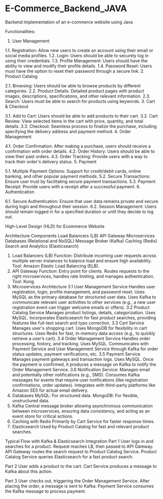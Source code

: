 # E-Commerce_Backend_JAVA
Backend implementation of an e-commerce website using Java

Functionalities:

1. User Management

1.1. Registration: Allow new users to create an account using their email or social media profiles.
1.2. Login: Users should be able to securely log in using their credentials.
1.3. Profile Management: Users should have the ability to view and modify their profile details.
1.4. Password Reset: Users must have the option to reset their password through a secure link.
2. Product Catalog

2.1. Browsing: Users should be able to browse products by different categories.
2.2. Product Details: Detailed product pages with product images, descriptions, specifications, and other relevant information.
2.3. Search: Users must be able to search for products using keywords.
3. Cart & Checkout

3.1. Add to Cart: Users should be able to add products to their cart.
3.2. Cart Review: View selected items in the cart with price, quantity, and total details.
3.3. Checkout: Seamless process to finalize the purchase, including specifying the delivery address and payment method.
4. Order Management

4.1. Order Confirmation: After making a purchase, users should receive a confirmation with order details.
4.2. Order History: Users should be able to view their past orders.
4.3. Order Tracking: Provide users with a way to track their order's delivery status.
5. Payment

5.1. Multiple Payment Options: Support for credit/debit cards, online banking, and other popular payment methods.
5.2. Secure Transactions: Ensure user trust by facilitating secure payment transactions.
5.3. Payment Receipt: Provide users with a receipt after a successful payment.
6. Authentication

6.1. Secure Authentication: Ensure that user data remains private and secure during login and throughout their session.
6.2. Session Management: Users should remain logged in for a specified duration or until they decide to log out.




High-Level Design (HLD) for Ecommerce Website 

Architecture Components
Load Balancers (LB)
API Gateway
Microservices
Databases (Relational and NoSQL)
Message Broker (Kafka)
Caching (Redis)
Search and Analytics (Elasticsearch)

1. Load Balancers (LB)
Function: Distribute incoming user requests across multiple server instances to balance load and ensure high availability.
Tool: Amazon Elastic Load Balancing (ELB).
2. API Gateway
Function: Entry point for clients. Routes requests to the right microservices, handles rate limiting, and manages authentication.
Tool: Kong.
3. Microservices Architecture
3.1 User Management Service
Handles user registration, login, profile management, and password reset.
Uses MySQL as the primary database for structured user data.
Uses Kafka to communicate relevant user activities to other services (e.g., a new user registration event can trigger welcome emails or offers).
3.2 Product Catalog Service
Manages product listings, details, categorization.
Uses MySQL.
Incorporates Elasticsearch for fast product searches, providing features like full-text search and typo correction.
3.3 Cart Service
Manages user's shopping cart.
Uses MongoDB for flexibility in cart structures.
Uses Redis for fast, in-memory data access (e.g., to quickly retrieve a user’s cart).
3.4 Order Management Service
Handles order processing, history, and tracking.
Uses MySQL.
Communicates with Payment Service and User Management Service through Kafka for order status updates, payment verifications, etc.
3.5 Payment Service
Manages payment gateways and transaction logs.
Uses MySQL.
Once the payment is confirmed, it produces a message on Kafka to notify the Order Management Service.
3.6 Notification Service:
Manages email and potentially other notifications (e.g., SMS).
Consumes Kafka messages for events that require user notifications (like registration confirmations, order updates).
Integrates with third-party platforms like Amazon SES for actual email delivery.
4. Databases
MySQL: For structured data.
MongoDB: For flexible, unstructured data.
5. Kafka
Central message broker allowing asynchronous communication between microservices, ensuring data consistency, and acting as an event store for critical actions.
6. Caching with Redis
Primarily by Cart Service for faster response times.
7. Elasticsearch
Used by Product Catalog for fast and relevant product searches.

Typical Flow with Kafka & Elasticsearch Integration
Part 1
User logs in and searches for a product.
Request reaches LB, then passed to API Gateway.
API Gateway routes the search request to Product Catalog Service.
Product Catalog Service queries Elasticsearch for a fast product search.

Part 2
User adds a product to the cart.
Cart Service produces a message to Kafka about this action.


Part 3
User checks out, triggering the Order Management Service.
After placing the order, a message is sent to Kafka.
Payment Service consumes the Kafka message to process payment.





